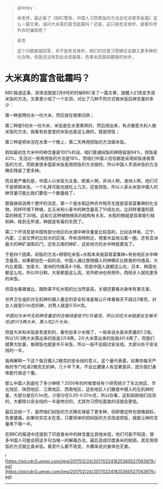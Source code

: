 > @tedyy：
> 
> 卓老师，最近看了《BBC警告，中国人习惯煮饭的方法会吃进更多砒霜》这么一篇文章，请问大米真的富含砒霜吗？还是，这只是危言耸听，披着科学外衣的骗局呢？

> 卓克
> 
> 这个问题直接回答，并不是危言耸听，咱们的饮食习惯确实会摄入更多砷的化合物，但是还没有到达全民服毒，危害全民面临健康的地步。

# 大米真的富含砒霜吗？

BBC报道这事，具体说就是2月8号的时候BBC发了一篇文章，提醒人们改变烹调米饭的方法。文章里介绍了一个实测，对比了几种不同方式做米饭后砷含量的多少：

第一种是两份水一份大米，然后放在锅里闷熟；

第二种是5份水一份大米，米饭是在水里煮熟的，然后捞出来，有点像意大利人做米饭的方法，我看有些食堂的米饭也是这么做的，就是捞饭；

第三种是把米泡在水里一个晚上，第二天再用捞饭的方法做米饭。

假如最初生大米中的砷含量是100%的话，咱们普通焖饭的砷残留是84%，捞饭是43%，先泡过一夜再捞饭的方法是18%，而咱们中国人恰恰都是采用焖饭或者蒸饭的方式，而欧美很多国家米饭是用捞饭的方法做的，所以中国人烹调米饭的方法确实残留了更多砷。

而且更严重的是，中国人以米饭为主食，欧美人啊，非洲人啊，澳洲人啊，他们可不是顿顿米饭，一个礼拜可能也就吃上几次，还是捞饭，所以人家从米饭中摄入的砷含量可能比我们要低一个数量级了。

那我继续说两个更坏的消息，第一个是水稻这种农作物天生就是容易富集砷的化合物，同样环境下种植，比玉米和小麦中的砷含量高了10倍左右，比同样重量的蔬菜的砷高了30倍。这和它这种植物根系的结构有关系，水稻的根就是容易吸引硅和砷，硅到无所谓，砷就是有毒的东西了。

第二个坏消息是中国有部分地区的水源中砷含量是比较高的，比如吉林省、辽宁、内蒙，三省交界的比较大的区域，呼和浩特附近，塔里木盆地沿着一圈。还有亚洲最大的砷矿湖南石门，还有云南的砷矿，这些地方的水中砷就更高了。

于是四个因素，焖饭的方法+顿顿吃米饭+水稻本来就容易富集砷+有些地区水中砷含量高，如果都加在一起的话，中国人通过食物摄入的砷确实比欧美的均值高，大约比美国、加拿大、澳洲的均值高4-5倍。但是中国人就都这么吃，日本、韩国也都这么吃，所以中日韩，大家都是这么高，另外欧洲也有例外，西班牙人就吃更多的米饭。

但高也看跟谁比，跟欧美不吃水稻的比当然是高，关键还要看对身体有害无害。

世界卫生组织对无机砷的摄入量定的安全标准是每公斤体重每天不超过2微克，对女人就是0.1m克的砷，对男人就是0.15m克。

 *中国对大米中无机砷含量定的合格线是低于0.15毫克，所以对应大米就是女生每天吃进1斤3两大米，男人吃2斤大米。*

但是大米和米饭是有差别的，看你加多少水做了，一般来说水是米质量的1.2倍。所以1斤3两大米蒸出来的饭是2斤8两，2斤大米蒸出来的饭就4斤4两了。而我们就算大肚量，每顿饭也就是半斤米饭，所以一般不会超过安全线，大部分处于安全线的一半。

我再解释一下这个每日摄入2微克的安全线的意义。这个量代表着，如果你每天严格的专门吃进2微克无机砷，几十年下来，不会比健康人有显著差异，因为我们身体能代谢这个量。

那么中国人到底吃了多少砷呢？2000年的时候曾经有个研究统计了东北地区、华北地区、陕西地区、江南地区、西南地区，这些地区人们膳食中摄入的无机砷的量，大部分是在0.1m克，少部分在0.05-0.07m克，所以你看，这和刚刚咱们估测的，大都除以安全线的一半是吻合的，尤其你习惯吃面食的话就会更低。

最后总结一下，虽然咱们焖饭的方式确实保留了更多砷，但即便这样也很难超标，危害健康。如果你实在太在意，只要简单的把焖饭的方式改成捞饭，就能让砷的含量再下降一半。

在BBC的报道中还提到了印度香米中的砷含量比其他米低，他们可能不知道，很多中国人可能会把这半句当唯一的解毒办法，最后造成印度香米的脱销，其实用捞饭的方式就比香米低。甚至什么都不改变，大概率说对身体也无害。

![https://piccdn3.umiwi.com/img/201702/24/201702241825360527063979.jpg](https://piccdn3.umiwi.com/img/201702/24/201702241825360527063979.jpg)

---
